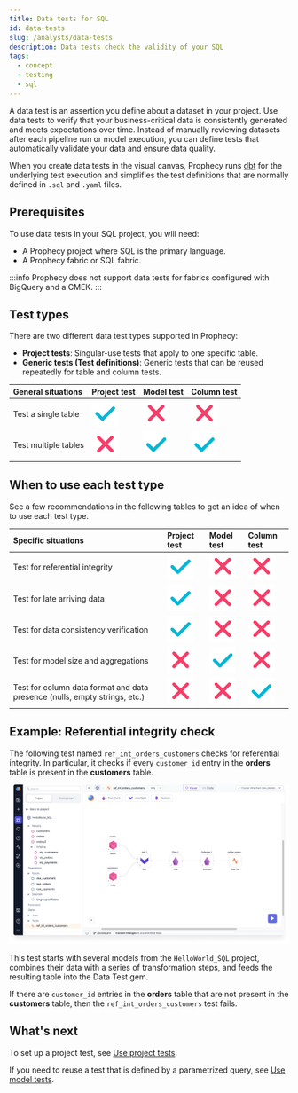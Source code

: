 ```yaml
---
title: Data tests for SQL
id: data-tests
slug: /analysts/data-tests
description: Data tests check the validity of your SQL
tags:
  - concept
  - testing
  - sql
---
```


A data test is an assertion you define about a dataset in your project. Use data tests to verify that your business-critical data is consistently generated and meets expectations over time. Instead of manually reviewing datasets after each pipeline run or model execution, you can define tests that automatically validate your data and ensure data quality.

When you create data tests in the visual canvas, Prophecy runs [dbt](https://docs.getdbt.com/docs/build/data-tests) for the underlying test execution and simplifies the test definitions that are normally defined in `.sql` and `.yaml` files.

## Prerequisites

To use data tests in your SQL project, you will need:

- A Prophecy project where SQL is the primary language.
- A Prophecy fabric or SQL fabric.

:::info
Prophecy does not support data tests for fabrics configured with BigQuery and a CMEK.
:::

## Test types

There are two different data test types supported in Prophecy:

- **Project tests**: Singular-use tests that apply to one specific table.
- **Generic tests (Test definitions)**: Generic tests that can be reused repeatedly for table and column tests.

| General situations   | Project test              | Model test                | Column test               |
| :------------------- | :------------------------ | :------------------------ | :------------------------ |
| Test a single table  | ![Tick](./img/tick.svg)   | ![Cross](./img/cross.svg) | ![Cross](./img/cross.svg) |
| Test multiple tables | ![Cross](./img/cross.svg) | ![Tick](./img/tick.svg)   | ![Tick](./img/tick.svg)   |

## When to use each test type

See a few recommendations in the following tables to get an idea of when to use each test type.

| Specific situations                                                        | Project test              | Model test                | Column test               |
| :------------------------------------------------------------------------- | :------------------------ | :------------------------ | :------------------------ |
| Test for referential integrity                                             | ![Tick](./img/tick.svg)   | ![Cross](./img/cross.svg) | ![Cross](./img/cross.svg) |
| Test for late arriving data                                                | ![Tick](./img/tick.svg)   | ![Cross](./img/cross.svg) | ![Cross](./img/cross.svg) |
| Test for data consistency verification                                     | ![Tick](./img/tick.svg)   | ![Cross](./img/cross.svg) | ![Cross](./img/cross.svg) |
| Test for model size and aggregations                                       | ![Cross](./img/cross.svg) | ![Tick](./img/tick.svg)   | ![Cross](./img/cross.svg) |
| Test for column data format and data presence (nulls, empty strings, etc.) | ![Cross](./img/cross.svg) | ![Cross](./img/cross.svg) | ![Tick](./img/tick.svg)   |

## Example: Referential integrity check

The following test named `ref_int_orders_customers` checks for referential integrity. In particular, it checks if every `customer_id` entry in the **orders** table is present in the **customers** table.

![Project test canvas](img/project-test-canvas.png)

This test starts with several models from the `HelloWorld_SQL` project, combines their data with a series of transformation steps, and feeds the resulting table into the Data Test gem.

If there are `customer_id` entries in the **orders** table that are not present in the **customers** table, then the `ref_int_orders_customers` test fails.

## What's next

To set up a project test, see [Use project tests](/docs/analysts/development/data-tests/use-project-tests.md).

If you need to reuse a test that is defined by a parametrized query, see [Use model tests](/docs/analysts/development/data-tests/use-model-tests.md).
